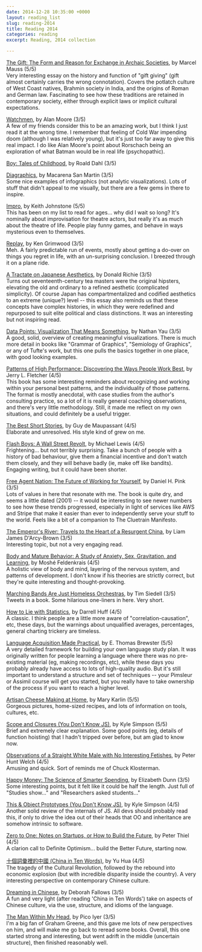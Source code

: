 ```yaml
---
date: 2014-12-28 10:35:00 +0000
layout: reading_list
slug: reading-2014
title: Reading 2014
categories: reading
excerpt: Reading, 2014 collection

---
```

[The Gift: The Form and Reason for Exchange in Archaic Societies](http://amazon.com/dp/039332043X/), by Marcel Mauss (5/5)  
Very interesting essay on the history and function of "gift giving" (gift almost certainly carries the wrong connotation). Covers the potlatch culture of West Coast natives, Brahmin society in India, and the origins of Roman and German law. Fascinating to see how these traditions are retained in contemporary society, either through explicit laws or implicit cultural expectations.

[Watchmen](http://amazon.com/dp/0930289234/), by Alan Moore (3/5)  
A few of my friends consider this to be an amazing work, but I think I just read it at the wrong time. I remember that feeling of Cold War impending doom (although I was relatively young), but it's just too far away to give this real impact. I do like Alan Moore's point about Rorschach being an exploration of what Batman would be in real life (psychopathic).

[Boy: Tales of Childhood](http://amazon.com/dp/0141311401/), by Roald Dahl (3/5)

[Diagraphics](http://amazon.com/dp/006197014X/), by Macarena San Martin (3/5)  
Some nice examples of infographics (not analytic visualizations). Lots of stuff that didn't appeal to me visually, but there are a few gems in there to inspire.

[Impro](http://amazon.com/dp/0878301178/), by Keith Johnstone (5/5)  
This has been on my list to read for ages... why did I wait so long? It's nominally about improvisation for theatre actors, but really it's as much about the theatre of life. People play funny games, and behave in ways mysterious even to themselves.

[Replay](http://amazon.com/dp//), by Ken Grimwood (3/5)  
Meh. A fairly predictable run of events, mostly about getting a do-over on things you regret in life, with an un-surprising conclusion. I breezed through it on a plane ride.

[A Tractate on Japanese Aesthetics](http://amazon.com/dp/1933330236/), by Donald Richie (3/5)  
Turns out seventeenth-century tea masters were the original hipsters, elevating the old and ordinary to a refined aesthetic (complicated simplicity). Of course Japan has compartmentalized and codified aesthetics to an extreme (unique?) level -- this essay also reminds us that these concepts have complex histories, in which they were redefined and repurposed to suit elite political and class distinctions. It was an interesting but not inspiring read.

[Data Points: Visualization That Means Something](http://amazon.com/dp/111846219X/), by Nathan Yau (3/5)  
A good, solid, overview of creating meaningful visualizations. There is much more detail in books like "Grammar of Graphics", "Semiology of Graphics", or any of Tufte's work, but this one pulls the basics together in one place, with good looking examples.

[Patterns of High Performance: Discovering the Ways People Work Best](http://amazon.com/dp/1881052338/), by Jerry L. Fletcher (4/5)  
This book has some interesting reminders about recognizing and working within your personal best patterns, and the individuality of those patterns. The format is mostly anecdotal, with case studies from the author's consulting practice, so a lot of it is really general coaching observations, and there's very little methodology. Still, it made me reflect on my own situations, and could definitely be a useful trigger.

[The Best Short Stories](http://amazon.com/dp/1853261890/), by Guy de Maupassant (4/5)  
Elaborate and unresolved. His style kind of grew on me.

[Flash Boys: A Wall Street Revolt](http://amazon.com/dp/0393244660/), by Michael Lewis (4/5)  
Frightening... but not terribly surprising. Take a bunch of people with a history of bad behaviour, give them a financial incentive and don't watch them closely, and they will behave badly (ie, make off like bandits). Engaging writing, but it could have been shorter.

[Free Agent Nation: The Future of Working for Yourself](http://amazon.com/dp/0446678791/), by Daniel H. Pink (3/5)  
Lots of values in here that resonate with me. The book is quite dry, and seems a little dated (2001) -- it would be interesting to see newer numbers to see how these trends progressed, especially in light of services like AWS and Stripe that make it easier than ever to independently serve your stuff to the world. Feels like a bit of a companion to The Cluetrain Manifesto.

[The Emperor's River: Travels to the Heart of a Resurgent China](http://amazon.com/dp//), by Liam James D'Arcy-Brown (3/5)  
Interesting topic, but not a very engaging read.

[Body and Mature Behavior: A Study of Anxiety, Sex, Gravitation, and Learning](http://amazon.com/dp/1583941150/), by Moshé Feldenkrais (4/5)  
A holistic view of body and mind, layering of the nervous system, and patterns of development. I don't know if his theories are strictly correct, but they're quite interesting and thought-provoking.

[Marching Bands Are Just Homeless Orchestras](http://amazon.com/dp/0974551627/), by Tim Siedell (3/5)  
Tweets in a book. Some hilarious one-liners in here. Very short.

[How to Lie with Statistics](http://amazon.com/dp/0393310728/), by Darrell Huff (4/5)  
A classic. I think people are a little more aware of "correlation-causation", etc, these days, but the warnings about unqualified averages, percentages, general charting trickery are timeless.

[Language Acquisition Made Practical](http://amazon.com/dp/0916636003/), by E. Thomas Brewster (5/5)  
A very detailed framework for building your own language study plan. It was originally written for people learning a language where there was no pre- existing material (eg, making recordings, etc), while these days you probably already have access to lots of high-quality audio. But it's still important to understand a structure and set of techniques -- your Pimsleur or Assimil course will get you started, but you really have to take ownership of the process if you want to reach a higher level.

[Artisan Cheese Making at Home](http://amazon.com/dp/1607740087/), by Mary Karlin (5/5)  
Gorgeous pictures, home-sized recipes, and lots of information on tools, cultures, etc.

[Scope and Closures (You Don't Know JS)](http://amazon.com/dp/1449335586/), by Kyle Simpson (5/5)  
Brief and extremely clear explanation. Some good points (eg, details of function hoisting) that I hadn't tripped over before, but am glad to know now.

[Observations of a Straight White Male with No Interesting Fetishes](http://amazon.com/dp/B00MT612SC/), by Peter Hunt Welch (4/5)  
Amusing and quick. Sort of reminds me of Chuck Klosterman.

[Happy Money: The Science of Smarter Spending](http://amazon.com/dp/1451665067/), by Elizabeth Dunn (3/5)  
Some interesting points, but it felt like it could be half the length. Just full of "Studies show..." and "Researchers asked students..."

[This & Object Prototypes (You Don't Know JS)](http://amazon.com/dp/1491904151/), by Kyle Simpson (4/5)  
Another solid review of the internals of JS. All devs should probably read this, if only to drive the idea out of their heads that OO and inheritance are somehow intrinsic to software.

[Zero to One: Notes on Startups, or How to Build the Future](http://amazon.com/dp/0804139296/), by Peter Thiel (4/5)  
A clarion call to Definite Optimism... build the Better Future, starting now.

[十個詞彙裡的中國 (China in Ten Words)](http://amazon.com/dp/0307739791/), by Yu Hua (4/5)  
The tragedy of the Cultural Revolution, followed by the rebound into economic explosion (but with incredible disparity inside the country). A very interesting perspective on contemporary Chinese culture.

[Dreaming in Chinese](http://amazon.com/dp/B003Y3BB9O/), by Deborah Fallows (3/5)  
A fun and very light (after reading 'China in Ten Words') take on aspects of Chinese culture, via the use, structure, and idioms of the language.

[The Man Within My Head](http://amazon.com/dp/0307387569/), by Pico Iyer (3/5)  
I'm a big fan of Graham Greene, and this gave me lots of new perspectives on him, and will make me go back to reread some books. Overall, this one started strong and interesting, but went adrift in the middle (uncertain structure), then finished reasonably well.